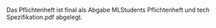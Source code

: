 Das Pflichtenheft ist final als Abgabe MLStudents Pflichtenheft und tech Spezifikation.pdf abgelegt.
